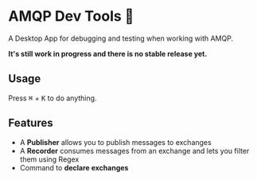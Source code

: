 # AMQP Dev Tools 🐰

A Desktop App for debugging and testing when working with AMQP.

**It's still work in progress and there is no stable release yet.**

## Usage

Press <kbd>⌘</kbd> + <kbd>K</kbd> to do anything.

## Features

* A **Publisher** allows you to publish messages to exchanges
* A **Recorder** consumes messages from an exchange and lets you filter them using Regex
* Command to **declare exchanges**
